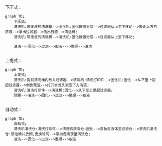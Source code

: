 

下压式：

```mermaid
graph TD;
	下压式;
	清洗机:带废液的清洗桶-->固化机:固化静置分层-->过滤器从上至下移动-->吸走上方的清液-->拿出过滤器-->倒出残渣-->清洁桶;
	清洗机:带废液的清洗桶-->清洗机:固化静置分层-->过滤器从上至下移动;
	
	清洗-->固化-->过滤-->取液--->整理-->清洁
	
```





上提式：

```mermaid
graph TD;
	上提式;
	清洗机:提前清洗桶内放入过滤器-->清洗机:清洗打印件-->固化机:固化-->从下至上提起过滤器-->倒出残渣-->打开水龙头取走下方清液;
	清洗机:清洗打印件-->清洗机:固化-->从下至上提起过滤器;
	预置-->清洗-->固化-->过滤-->整理-->取液
	
```



自动式：



```mermaid
graph TD;
	自动式;
	清洗机清洗仓:清洗打印件-->清洗机清洗仓:固化-->泵抽走液体至过滤仓-->清洗机清洗仓:清洁桶并放回,更换滤网-->泵抽走清夜至清洗仓;
	清洗-->固化-->过滤-->整理-->取液
```




